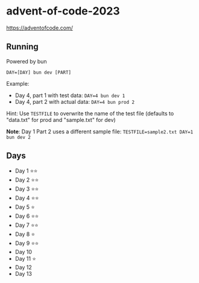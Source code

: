 # advent-of-code-2023

https://adventofcode.com/

## Running

Powered by bun

```
DAY=[DAY] bun dev [PART]
```

Example:

* Day 4, part 1 with test data: `DAY=4 bun dev 1`
* Day 4, part 2 with actual data: `DAY=4 bun prod 2`

Hint: Use `TESTFILE` to overwrite the name of the test file (defaults to "data.txt" for prod and "sample.txt" for dev)

**Note**: Day 1 Part 2 uses a different sample file: `TESTFILE=sample2.txt DAY=1 bun dev 2`

## Days

* Day 1 ⭐⭐
* Day 2 ⭐⭐
* Day 3 ⭐⭐
* Day 4 ⭐⭐
* Day 5 ⭐
* Day 6 ⭐⭐
* Day 7 ⭐⭐
* Day 8 ⭐
* Day 9 ⭐⭐
* Day 10
* Day 11 ⭐
* Day 12
* Day 13